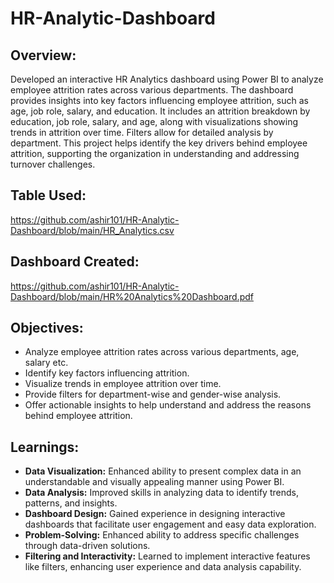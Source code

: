 # HR-Analytic-Dashboard

## Overview:

Developed an interactive HR Analytics dashboard using Power BI to analyze employee attrition rates across various departments. The dashboard provides insights into key factors influencing employee attrition, such as age, job role, salary, and education. It includes an attrition breakdown by education, job role, salary, and age,  along with visualizations showing trends in attrition over time. Filters allow for detailed analysis by department. This project helps identify the key drivers behind employee attrition, supporting the organization in understanding and addressing turnover challenges.

## Table Used:

https://github.com/ashir101/HR-Analytic-Dashboard/blob/main/HR_Analytics.csv

## Dashboard Created:

https://github.com/ashir101/HR-Analytic-Dashboard/blob/main/HR%20Analytics%20Dashboard.pdf

## Objectives:

- Analyze employee attrition rates across various departments, age, salary etc.
- Identify key factors influencing attrition.
- Visualize trends in employee attrition over time.
- Provide filters for department-wise and gender-wise analysis.
- Offer actionable insights to help understand and address the reasons behind employee attrition.

## Learnings:

- **Data Visualization:** Enhanced ability to present complex data in an understandable and visually appealing manner using Power BI.
- **Data Analysis:** Improved skills in analyzing data to identify trends, patterns, and insights.
- **Dashboard Design:** Gained experience in designing interactive dashboards that facilitate user engagement and easy data exploration.
- **Problem-Solving:** Enhanced ability to address specific challenges through data-driven solutions.
- **Filtering and Interactivity:** Learned to implement interactive features like filters, enhancing user experience and data analysis capability.
